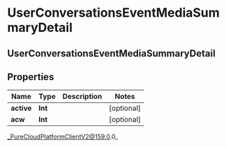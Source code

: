 # UserConversationsEventMediaSummaryDetail

## UserConversationsEventMediaSummaryDetail

## Properties

|Name | Type | Description | Notes|
|------------ | ------------- | ------------- | -------------|
| **active** | **Int** |  | [optional] |
| **acw** | **Int** |  | [optional] |



_PureCloudPlatformClientV2@159.0.0_
